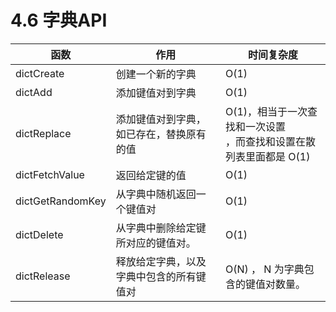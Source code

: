 # 4.6 字典API

|函数|作用|时间复杂度|
| ------------------| ------------------------------------------| -----------------------------------------------------------------------|
|dictCreate|创建一个新的字典|O(1)|
|dictAdd|添加键值对到字典|O(1)|
|dictReplace|添加键值对到字典，如已存在，替换原有的值|O(1)，相当于一次查找和一次设置<br />，而查找和设置在散列表里面都是 O(1)<br />|
|dictFetchValue|返回给定键的值|O(1)|
|dictGetRandomKey|从字典中随机返回一个键值对|O(1)|
|dictDelete|从字典中删除给定键所对应的键值对。|O(1)|
|dictRelease|释放给定字典，以及字典中包含的所有键值对|O(N) ， N 为字典包含的键值对数量。|
